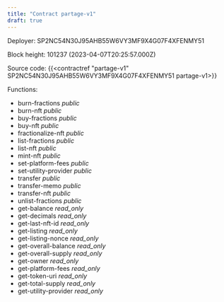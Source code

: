```yaml
---
title: "Contract partage-v1"
draft: true
---
```

Deployer: SP2NC54N30J95AHB55W6VY3MF9X4G07F4XFENMY51


 



Block height: 101237 (2023-04-07T20:25:57.000Z)

Source code: {{<contractref "partage-v1" SP2NC54N30J95AHB55W6VY3MF9X4G07F4XFENMY51 partage-v1>}}

Functions:

* burn-fractions _public_
* burn-nft _public_
* buy-fractions _public_
* buy-nft _public_
* fractionalize-nft _public_
* list-fractions _public_
* list-nft _public_
* mint-nft _public_
* set-platform-fees _public_
* set-utility-provider _public_
* transfer _public_
* transfer-memo _public_
* transfer-nft _public_
* unlist-fractions _public_
* get-balance _read_only_
* get-decimals _read_only_
* get-last-nft-id _read_only_
* get-listing _read_only_
* get-listing-nonce _read_only_
* get-overall-balance _read_only_
* get-overall-supply _read_only_
* get-owner _read_only_
* get-platform-fees _read_only_
* get-token-uri _read_only_
* get-total-supply _read_only_
* get-utility-provider _read_only_
